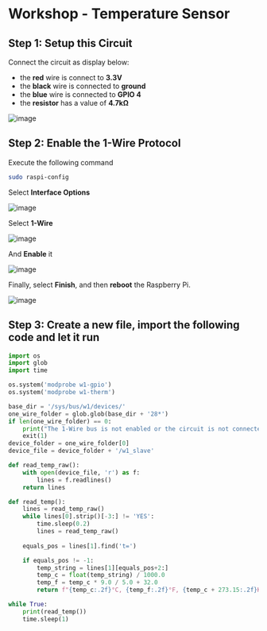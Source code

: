 # Workshop - Temperature Sensor
## Step 1: Setup this Circuit
Connect the circuit as display below:
- the **red** wire is connect to **3.3V**
- the **black** wire is connected to **ground**
- the **blue** wire is connected to **GPIO 4**
- the **resistor** has a value of **4.7kΩ**

![image](https://i0.wp.com/randomnerdtutorials.com/wp-content/uploads/2023/07/raspberry-pi-ds18b20-wiring_bb.png?w=1090&quality=100&strip=all&ssl=1)

## Step 2: Enable the 1-Wire Protocol
Execute the following command
```bash
sudo raspi-config
```
Select **Interface Options**

![image](https://i0.wp.com/randomnerdtutorials.com/wp-content/uploads/2023/07/rpi-interface-options.png?w=661&quality=100&strip=all&ssl=1)

Select **1-Wire**

![image](https://i0.wp.com/randomnerdtutorials.com/wp-content/uploads/2023/07/1-wire-rpi-configuration-tool.png?w=661&quality=100&strip=all&ssl=1)

And **Enable** it

![image](https://i0.wp.com/randomnerdtutorials.com/wp-content/uploads/2023/07/enable-1-wire-configuration-tool-rpi.png?w=661&quality=100&strip=all&ssl=1)

Finally, select **Finish**, and then **reboot** the Raspberry Pi.

![image](https://i0.wp.com/randomnerdtutorials.com/wp-content/uploads/2023/07/reboot-rpi-configuration-tools.png?w=661&quality=100&strip=all&ssl=1)

## Step 3:  Create a new file, import the following code and let it run
```python
import os
import glob
import time

os.system('modprobe w1-gpio')
os.system('modprobe w1-therm')

base_dir = '/sys/bus/w1/devices/'
one_wire_folder = glob.glob(base_dir + '28*')
if len(one_wire_folder) == 0:
	print("The 1-Wire bus is not enabled or the circuit is not connected")
	exit(1) 
device_folder = one_wire_folder[0]
device_file = device_folder + '/w1_slave'

def read_temp_raw():
	with open(device_file, 'r') as f:
		lines = f.readlines()
	return lines

def read_temp():
	lines = read_temp_raw()
	while lines[0].strip()[-3:] != 'YES':
		time.sleep(0.2)
		lines = read_temp_raw()
		
	equals_pos = lines[1].find('t=')

	if equals_pos != -1:
		temp_string = lines[1][equals_pos+2:]
		temp_c = float(temp_string) / 1000.0
		temp_f = temp_c * 9.0 / 5.0 + 32.0
		return f"{temp_c:.2f}°C, {temp_f:.2f}°F, {temp_c + 273.15:.2f}K"

while True:
	print(read_temp())
	time.sleep(1)
```
